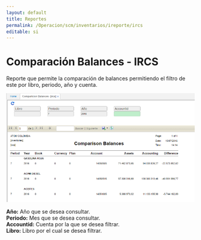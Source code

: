 ```yaml
---
layout: default
title: Reportes
permalink: /Operacion/scm/inventarios/ireporte/ircs
editable: si
---
```


# Comparación Balances - IRCS

Reporte que permite la comparación de balances permitiendo el filtro de este por libro, periodo, año y cuenta.

![](ircs1.png)

**Año:** Año que se desea consultar.  
**Periodo:** Mes que se desea consultar.  
**Accountid:** Cuenta por la que se desea filtrar.  
**Libro:** Libro por el cual se desea filtrar.  




